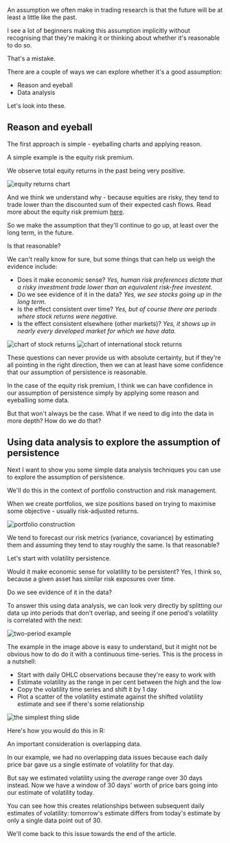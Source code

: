 An assumption we often make in trading research is that the future will be at least a little like the past. 

I see a lot of beginners making this assumption implicitly without recognising that they're making it or thinking about whether it's reasonable to do so. 

That's a mistake. 

There are a couple of ways we can explore whether it's a good assumption:
- Reason and eyeball
- Data analysis

Let's look into these. 

## Reason and eyeball

The first approach is simple - eyeballing charts and applying reason.

A simple example is the equity risk premium. 

We observe total equity returns in the past being very positive. 

![equity returns chart]()

And we think we understand why - because equities are risky, they tend to trade lower than the discounted sum of their expected cash flows. Read more about the equity risk premium [here](https://robotwealth.com/three-types-of-systematic-strategy-that-work/).

So we make the assumption that they'll continue to go up, at least over the long term, in the future. 

Is that reasonable?

We can't really know for sure, but some things that can help us weigh the evidence include:
- Does it make economic sense? *Yes, human risk preferences dictate that a risky investment trade lower than an equivalent risk-free investent.*
- Do we see evidence of it in the data? *Yes, we see stocks going up in the long term.*
- Is the effect consistent over time? *Yes, but of course there are periods where stock returns were negative.*
- Is the effect consistent elsewhere (other markets)? *Yes, it shows up in nearly every developed market for which we have data.*

![chart of stock returns]()
![chart of international stock returns]()

These questions can never provide us with absolute certainty, but if they're all pointing in the right direction, then we can at least have some confidence that our assumption of persistence is reasonable. 

In the case of the equity risk premium, I think we can have confidence in our assumption of persistence simply by applying some reason and eyeballing some data. 

But that won't always be the case. What if we need to dig into the data in more depth? How do we do that?

## Using data analysis to explore the assumption of persistence

Next I want to show you some simple data analysis techniques you can use to explore the assumption of persistence. 

We'll do this in the context of portfolio construction and risk management. 

When we create portfolios, we size positions based on trying to maximise some objective - usually risk-adjusted returns. 

![portfolio construction]()

We tend to forecast our risk metrics (variance, covariance) by estimating them and assuming they tend to stay roughly the same. Is that reasonable?

Let's start with volatility persistence. 

Would it make economic sense for volatility to be persistent? Yes, I think so, because a given asset has similar risk exposures over time. 

Do we see evidence of it in the data?

To answer this using data analysis, we can look very directly by splitting our data up into periods that don't overlap, and seeing if one period's volatility is correlated with the next:

![two-period example]()

The example in the image above is easy to understand, but it might not be obvious how to do do it with a continuous time-series. This is the process in a nutshell:

- Start with daily OHLC observations because they're easy to work with 
- Estimate volatility as the range in per cent between the high and the low
- Copy the volatility time series and shift it by 1 day
- Plot a scatter of the volatility estimate against the shifted volatility estimate and see if there's some relationship

![the simplest thing slide]()

Here's how you would do this in R:

An important consideration is overlapping data. 

In our example, we had no overlapping data issues because each daily price bar gave us a single estimate of volatility for that day. 

But say we estimated volatility using the *average* range over 30 days instead. Now we have a window of 30 days' worth of price bars going into our estimate of volatility today. 

You can see how this creates relationships between subsequent daily estimates of volatility: tomorrow's estimate differs from today's estimate by only a single data point out of 30. 

We'll come back to this issue towards the end of the article. 





